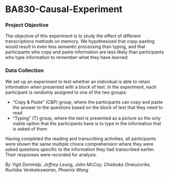 # BA830-Causal-Experiment

### Project Objective
The objective of this experiment is to study the effect of different transcriptions methods on memory. We hypothesized that copy-pasting would result in even less semantic processing than typing, and that participants who copy and paste information are less likely than participants who type information to remember what they have learned. 

### Data Collection
We set up an experiment to test whether an individual is able to retain information when presented with a block of text. In the experiment, each participant is randomly assigned to one of the two groups:

* “Copy & Paste” (C&P) group, where the participants can copy and paste the answer to the questions based on the block of text that they need to read
* “Typing” (T) group, where the text is presented as a picture so the only viable option that the participants have is to type in the information that is asked of them

Having completed the reading and transcribing activities, all participants were shown the same multiple choice comprehension where they were asked questions specific to the information they had transcribed earlier. Their responses were recorded for analysis.


*By Yigit Demiralp, Jeffrey Leung, John McCoy, Chiebuka Onwuzurike, Ruchika Venkateswaran, Phoenix Wang*
